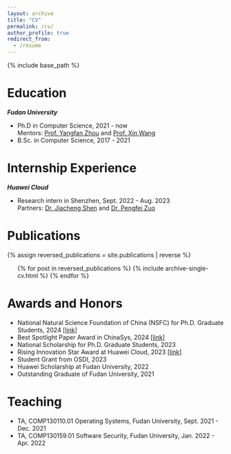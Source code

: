 ```yaml
---
layout: archive
title: "CV"
permalink: /cv/
author_profile: true
redirect_from:
  - /resume
---
```


{% include base_path %}

Education
======
***Fudan University***
* Ph.D in Computer Science, 2021 - now  
Mentors: [Prof. Yangfan Zhou](https://cs.fudan.edu.cn/3f/a9/c25909a278441/page.htm) and [Prof. Xin Wang](https://cs.fudan.edu.cn/3f/7e/c25906a278398/page.htm)
* B.Sc. in Computer Science, 2017 - 2021


Internship Experience
======
***Huawei Cloud***
  * Research intern in Shenzhen, Sept. 2022 - Aug. 2023  
Partners: [Dr. Jiacheng Shen](https://bernardshen.github.io/) and [Dr. Pengfei Zuo](https://pfzuo.github.io/)
  
<!-- Skills
======
* Skill 1
* Skill 2
  * Sub-skill 2.1
  * Sub-skill 2.2
  * Sub-skill 2.3
* Skill 3 -->

Publications
======
  {% assign reversed_publications = site.publications | reverse %}
  <ul>{% for post in reversed_publications %}
    {% include archive-single-cv.html %}
  {% endfor %}</ul>

Awards and Honors
======
* National Natural Science Foundation of China (NSFC) for Ph.D. Graduate Students, 2024 [[link](https://mp.weixin.qq.com/s/mF7hdDoAGUkvgnFvx0hAOA)]
* Best Spotlight Paper Award in ChinaSys, 2024 [[link](https://mp.weixin.qq.com/s/kdix73_Rek42dAL_9TnJuA)]
* National Scholarship for Ph.D. Graduate Students, 2023
* Rising Innovation Star Award at Huawei Cloud, 2023 [[link](https://www.huaweicloud.com/lab/storage/news_innovative_star_2023.html)]
* Student Grant from OSDI, 2023
* Huawei Scholarship at Fudan University, 2022
* Outstanding Graduate of Fudan University, 2021

<!-- Talks
======
  <ul>{% for post in site.talks %}
    {% include archive-single-talk-cv.html %}
  {% endfor %}</ul> -->
  
Teaching
======
* TA, COMP130110.01 Operating Systems, Fudan University, Sept. 2021 - Dec. 2021
* TA, COMP130159.01 Software Security, Fudan University, Jan. 2022 - Apr. 2022

<!--   <ul>{% for post in site.teaching %}
    {% include archive-single-cv.html %}
  {% endfor %}</ul> -->
  
<!-- Service and leadership
======
* Currently signed in to 43 different slack teams -->
